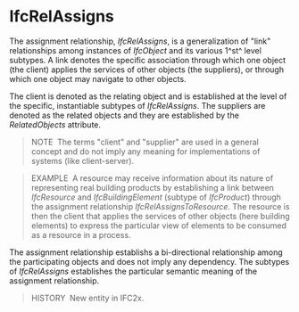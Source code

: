 IfcRelAssigns
=============

The assignment relationship, _IfcRelAssigns_, is a generalization of "link" relationships among instances of _IfcObject_ and its various 1^st^ level subtypes. A link denotes the specific association through which one object (the client) applies the services of other objects (the suppliers), or through which one object may navigate to other objects.

The client is denoted as the relating object and is established at the level of the specific, instantiable subtypes of _IfcRelAssigns_. The suppliers are denoted as the related objects and they are established by the _RelatedObjects_ attribute.

> NOTE&nbsp; The terms "client" and "supplier" are used in a general concept and do not imply any meaning for implementations of systems (like client-server).

> EXAMPLE&nbsp; A resource may receive information about its nature of representing real building products by establishing a link between _IfcResource_ and _IfcBuildingElement_ (subtype of _IfcProduct_) through the assignment relationship _IfcRelAssignsToResource_. The resource is then the client that applies the services of other objects (here building elements) to express the particular view of elements to be consumed as a resource in a process.

The assignment relationship establishs a bi-directional relationship among the participating objects and does not imply any dependency. The subtypes of _IfcRelAssigns_ establishes the particular semantic meaning of the assignment relationship.

> HISTORY&nbsp; New entity in IFC2x.
